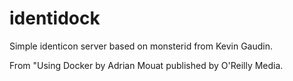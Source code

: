 identidock
==========

Simple identicon server based on monsterid from Kevin Gaudin.

From "Using Docker by Adrian Mouat published by O'Reilly Media.
